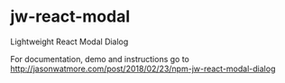 # jw-react-modal

Lightweight React Modal Dialog

For documentation, demo and instructions go to http://jasonwatmore.com/post/2018/02/23/npm-jw-react-modal-dialog